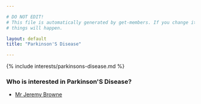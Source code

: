 ```yaml
---

# DO NOT EDIT!
# This file is automatically generated by get-members. If you change it, bad
# things will happen.

layout: default
title: "Parkinson'S Disease"

---
```


{% include interests/parkinsons-disease.md %}

### Who is interested in Parkinson'S Disease?


* [Mr Jeremy Browne](members/mr-jeremy-browne.html)
